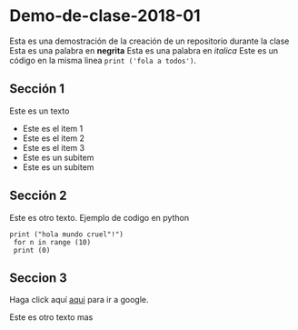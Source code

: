 # Demo-de-clase-2018-01
Esta es una demostración de la creación de un repositorio durante la clase 
Esta es una palabra en **negrita**
Esta es una palabra en *italica*
Este es un código en la misma linea `print ('fola a todos')`.

## Sección 1 

Este es un texto 

* Este es el item 1
* Este es el item 2
* Este es el item 3
 * Este es un subitem
 * Este es un subitem

## Sección 2

Este es otro texto. Ejemplo de codigo en python 

    print ("hola mundo cruel"!")
     for n in range (10)
     print (0) 

## Seccion 3

Haga click aquí [aqui](https://www.google.com.co/) para ir a google.

Este es otro texto mas
